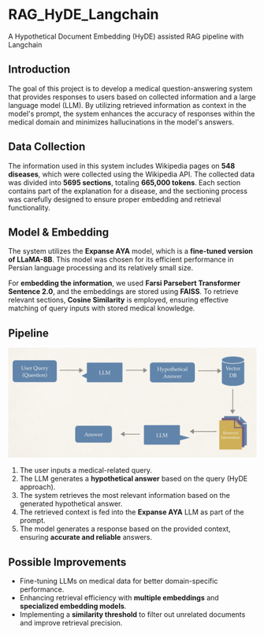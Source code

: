 # RAG_HyDE_Langchain
A Hypothetical Document Embedding (HyDE) assisted RAG pipeline with Langchain

## Introduction
The goal of this project is to develop a medical question-answering system that provides responses to users based on collected information and a large language model (LLM). By utilizing retrieved information as context in the model's prompt, the system enhances the accuracy of responses within the medical domain and minimizes hallucinations in the model's answers.

## Data Collection
The information used in this system includes Wikipedia pages on **548 diseases**, which were collected using the Wikipedia API. The collected data was divided into **5695 sections**, totaling **665,000 tokens**. Each section contains part of the explanation for a disease, and the sectioning process was carefully designed to ensure proper embedding and retrieval functionality.

## Model & Embedding
The system utilizes the **Expanse AYA** model, which is a **fine-tuned version of LLaMA-8B**. This model was chosen for its efficient performance in Persian language processing and its relatively small size.

For **embedding the information**, we used **Farsi Parsebert Transformer Sentence 2.0**, and the embeddings are stored using **FAISS**. To retrieve relevant sections, **Cosine Similarity** is employed, ensuring effective matching of query inputs with stored medical knowledge.

## Pipeline

![Pipeline](RAG-Pipeline.jpg?raw=true "Pipeline")

1. The user inputs a medical-related query.
2. The LLM generates a **hypothetical answer** based on the query (HyDE approach).
3. The system retrieves the most relevant information based on the generated hypothetical answer.
4. The retrieved context is fed into the **Expanse AYA** LLM as part of the prompt.
5. The model generates a response based on the provided context, ensuring **accurate and reliable** answers.
   
## Possible Improvements
- Fine-tuning LLMs on medical data for better domain-specific performance.
- Enhancing retrieval efficiency with **multiple embeddings** and **specialized embedding models**.
- Implementing a **similarity threshold** to filter out unrelated documents and improve retrieval precision.

